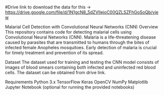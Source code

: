 #Drive link to download the data for this 
-> https://drive.google.com/file/d/1N1gcN8_5dZVlIejoC00QZLSZFhGoSoQb/view

Malarial Cell Detection with Convolutional Neural Networks (CNN)
Overview
This repository contains code for detecting malarial cells using Convolutional Neural Networks (CNN). Malaria is a life-threatening disease caused by parasites that are transmitted to humans through the bites of infected female Anopheles mosquitoes. Early detection of malaria is crucial for timely treatment and prevention of its spread.

Dataset
The dataset used for training and testing the CNN model consists of images of blood smears containing both infected and uninfected red blood cells. The dataset can be obtained from drive link.

Requirements
Python 3.x
TensorFlow
Keras
OpenCV
NumPy
Matplotlib
Jupyter Notebook (optional for running the provided notebooks)
